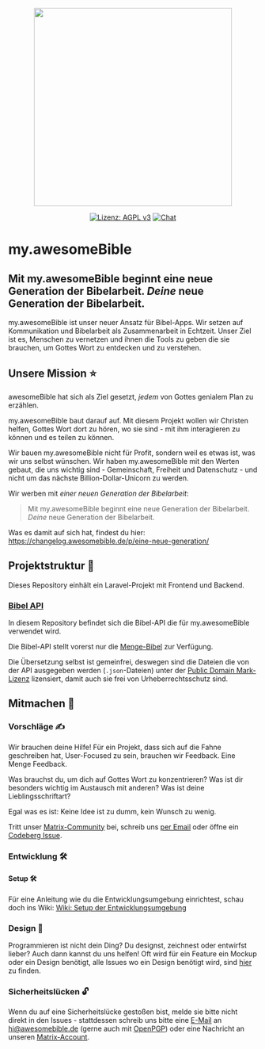 <p align="center"><img src="https://codeberg.org/awesomeBible/assets/raw/branch/main/exports/svg/logo-awesomebible_gradient.svg" width="400"></p>

<p align="center">
<a href="https://codeberg.org/awesomeBible/my.awesomeBible/src/branch/main/LICENSE"><img src="https://img.shields.io/badge/Lizenz-AGPLv3-blueviolet" alt="Lizenz: AGPL v3"></a>
<a href="https://matrix.to/#/#my.awesomebible:matrix.org"><img src="https://img.shields.io/matrix/my.awesomebible:matrix.org?color=blueviolet&label=Chat&logo=matrix" alt="Chat"></a>
</p>

# my.awesomeBible
## Mit my.awesomeBible beginnt eine neue Generation der Bibelarbeit. *Deine* neue Generation der Bibelarbeit.
my.awesomeBible ist unser neuer Ansatz für Bibel-Apps.
Wir setzen auf Kommunikation und Bibelarbeit als Zusammenarbeit in Echtzeit.
Unser Ziel ist es, Menschen zu vernetzen und ihnen die Tools zu geben die sie brauchen, um Gottes Wort zu entdecken und zu verstehen.

## Unsere Mission ⭐
awesomeBible hat sich als Ziel gesetzt, *jedem* von Gottes genialem Plan zu erzählen.

my.awesomeBible baut darauf auf.
Mit diesem Projekt wollen wir Christen helfen, Gottes Wort dort zu hören, wo sie sind - mit ihm interagieren zu können und es teilen zu können.

Wir bauen my.awesomeBible nicht für Profit, sondern weil es etwas ist, was wir uns selbst wünschen.
Wir haben my.awesomeBible mit den Werten gebaut, die uns wichtig sind - Gemeinschaft, Freiheit und Datenschutz - und nicht um das nächste Billion-Dollar-Unicorn zu werden.

Wir werben mit *einer neuen Generation der Bibelarbeit*:

> Mit my.awesomeBible beginnt eine neue Generation der Bibelarbeit. *Deine* neue Generation der Bibelarbeit.

Was es damit auf sich hat, findest du hier: https://changelog.awesomebible.de/p/eine-neue-generation/


## Projektstruktur 🍃
Dieses Repository einhält ein Laravel-Projekt mit Frontend und Backend.

### [Bibel API](https://codeberg.org/awesomebible/bible-api)
In diesem Repository befindet sich die Bibel-API die für my.awesomeBible verwendet wird.

Die Bibel-API stellt vorerst nur die [Menge-Bibel](https://de.wikipedia.org/wiki/Hermann_Menge#Die_Menge-Bibel) zur Verfügung.

Die Übersetzung selbst ist gemeinfrei, deswegen sind die Dateien die von der API ausgegeben werden (``.json``-Dateien) unter der [Public Domain Mark-Lizenz](https://creativecommons.org/publicdomain/mark/1.0/deed.de) lizensiert, damit auch sie frei von Urheberrechtsschutz sind.

## Mitmachen 🦄
### Vorschläge ✍
Wir brauchen deine Hilfe!
Für ein Projekt, dass sich auf die Fahne geschreiben hat, User-Focused zu sein, brauchen wir Feedback. Eine Menge Feedback.

Was brauchst du, um dich auf Gottes Wort zu konzentrieren?
Was ist dir besonders wichtig im Austausch mit anderen?
Was ist deine Lieblingsschriftart?

Egal was es ist: Keine Idee ist zu dumm, kein Wunsch zu wenig.

Tritt unser [Matrix-Community](https://matrix.to/#/#awesomeBible:matrix.org) bei, schreib uns [per Email](mailto:hi@awesomebible.de) oder öffne ein [Codeberg Issue](https://codeberg.org/awesomebible/my.awesomeBible/issues/new).

### Entwicklung 🛠
#### Setup 🛠
Für eine Anleitung wie du die Entwicklungsumgebung einrichtest, schau doch ins Wiki: [Wiki: Setup der Entwicklungsumgebung](https://codeberg.org/awesomeBible/my.awesomeBible/wiki/Setup-der-Entwicklungsumgebung)

### Design 🍥
Programmieren ist nicht dein Ding? Du designst, zeichnest oder entwirfst lieber?
Auch dann kannst du uns helfen!
Oft wird für ein Feature ein Mockup oder ein Design benötigt, alle Issues wo ein Design benötigt wird, sind [hier](https://codeberg.org/awesomebible/my.awesomeBible/issues?q=&type=all&state=open&labels=16018&milestone=0&assignee=0) zu finden.

### Sicherheitslücken 🔓

Wenn du auf eine Sicherheitslücke gestoßen bist, melde sie bitte nicht direkt in den Issues - stattdessen schreib uns bitte eine [E-Mail](mailto:hi@awesomebible.de) an [hi@awesomebible.de](mailto:hi@awesomebible.de) (gerne auch mit [OpenPGP](https://awesomebible.de/keys/hi@awesomebible.de-pub.asc)) oder eine Nachricht an unseren [Matrix-Account](https://matrix.to/#/@awesomebible:matrix.org).